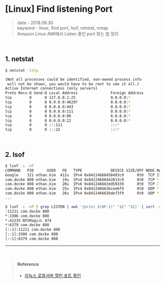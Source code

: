 # [Linux] Find listening Port
> date - 2018.08.30  
> keyword - linux, find port, lsof, netstat, nmap  
> Amazon Linux AMI에서 Listen 중인 port 찾는 법 정리

<br>

## 1. netstat
```sh
$ netstat -tnlp

(Not all processes could be identified, non-owned process info
 will not be shown, you would have to be root to see it all.)
Active Internet connections (only servers)
Proto Recv-Q Send-Q Local Address               Foreign Address             State       PID/Program name   
tcp        0      0 127.0.0.1:25                0.0.0.0:*                   LISTEN      -                   
tcp        0      0 0.0.0.0:46297               0.0.0.0:*                   LISTEN      -                   
tcp        0      0 0.0.0.0:443                 0.0.0.0:*                   LISTEN      22791/nginx         
tcp        0      0 0.0.0.0:111                 0.0.0.0:*                   LISTEN      -                   
tcp        0      0 0.0.0.0:80                  0.0.0.0:*                   LISTEN      22791/nginx         
tcp        0      0 0.0.0.0:22                  0.0.0.0:*                   LISTEN      -                           
tcp        0      0 :::111                      :::*                        LISTEN      -                   
tcp        0      0 :::22                       :::*                        LISTEN      -                   
```

<br>

## 2. lsof
```sh
$ lsof -i -nP   
COMMAND   PID      USER   FD   TYPE             DEVICE SIZE/OFF NODE NAME
Google    321 ethan.kim  412u  IPv4 0x84124666458493c9      0t0  TCP 172.30.1.30:49438->198.252.206.25:443 (ESTABLISHED)
com.docke 808 ethan.kim   19u  IPv4 0x84124666442013c9      0t0  TCP *:11211 (LISTEN)
com.docke 808 ethan.kim   20u  IPv6 0x841246663dd59339      0t0  TCP [::1]:11211 (LISTEN)
com.docke 808 ethan.kim   25u  IPv4 0x841246663bcee6f9      0t0  UDP *:58396
com.docke 808 ethan.kim   26u  IPv4 0x841246663bdef3f9      0t0  UDP *:51897
...

$ lsof -i -nP | grep LISTEN | awk '{print $(NF-1)" "$1" "$2}' | sort -u
:11211 com.docke 808
*:3306 com.docke 808
*:42235 NTSMagicL 474
*:6379 com.docke 808
[::1]:11211 com.docke 808
[::1]:3306 com.docke 808
[::1]:6379 com.docke 808
```


---

<br>

> #### Reference
> * [리눅스 로컬서버 열린 포트 확인](https://zetawiki.com/wiki/%EB%A6%AC%EB%88%85%EC%8A%A4_%EB%A1%9C%EC%BB%AC%EC%84%9C%EB%B2%84_%EC%97%B4%EB%A6%B0_%ED%8F%AC%ED%8A%B8_%ED%99%95%EC%9D%B8)
